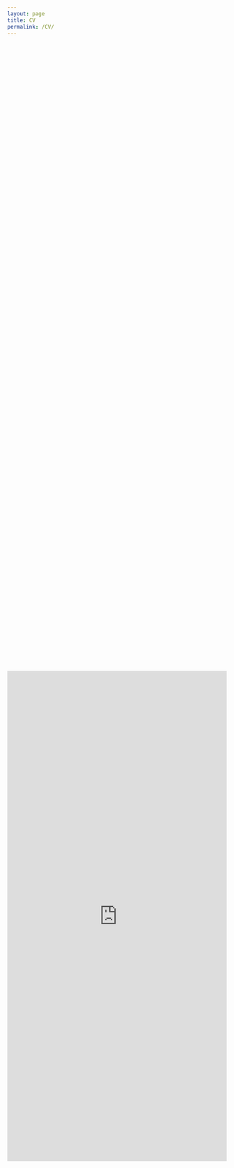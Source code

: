 ```yaml
---
layout: page
title: CV
permalink: /CV/
---
```


<div style="display: flex; justify-content: center; align-items: center; height: 100vh;">
  <embed src="https://ajda-marjanovic.github.io/CV_Marjanovic.pdf" type="application/pdf" width="794px" height="1123px"/>
</div>
